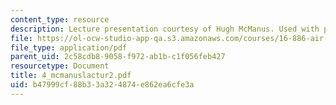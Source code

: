 ```yaml
---
content_type: resource
description: Lecture presentation courtesy of Hugh McManus. Used with permission.
file: https://ol-ocw-studio-app-qa.s3.amazonaws.com/courses/16-886-air-transportation-systems-architecting-spring-2004/b47999cf88b33a324874e862ea6cfe3a_4_mcmanuslactur2.pdf
file_type: application/pdf
parent_uid: 2c58cdb8-9058-f972-ab1b-c1f056feb427
resourcetype: Document
title: 4_mcmanuslactur2.pdf
uid: b47999cf-88b3-3a32-4874-e862ea6cfe3a
---
```

